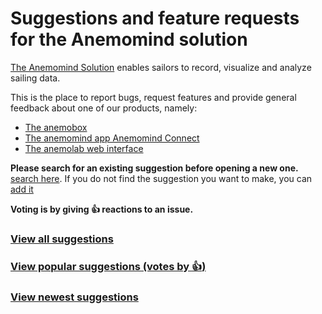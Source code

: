 # Suggestions and feature requests for the Anemomind solution

[The Anemomind Solution](http://www.anemomind.com/overview/) enables sailors to record, visualize and analyze sailing data.

This is the place to report bugs, request features and provide general feedback about one of our products, namely:
 - [The anemobox](http://www.anemomind.com/anemobox/)
 - [The anemomind app Anemomind Connect](http://www.anemomind.com/mobile-app/)
 - [The anemolab web interface](http://www.anemolab.com/)

**Please search for an existing suggestion before opening a new one.** [search here](https://github.com/jpilet/anemomind-suggestions/issues). If you do not find the suggestion you want to make, you can [add it](https://github.com/jpilet/anemomind-suggestions/issues/new)

**Voting is by giving :thumbsup: reactions to an issue.** 

### [View all suggestions](https://github.com/jpilet/anemomind-suggestions/issues?utf8=%E2%9C%93&q=is%3Aissue%20)

### [View popular suggestions (votes by :thumbsup:)](https://github.com/jpilet/anemomind-suggestions/issues?q=is%3Aissue+is%3Aopen+sort%3Areactions-%2B1-desc)

### [View newest suggestions](https://github.com/jpilet/anemomind-suggestions/issues?q=is%3Aissue+is%3Aopen+sort%3Acreated-desc)
